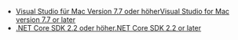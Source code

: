 * [<span data-ttu-id="44128-101">Visual Studio für Mac Version 7.7 oder höher</span><span class="sxs-lookup"><span data-stu-id="44128-101">Visual Studio for Mac version 7.7 or later</span></span>](https://visualstudio.microsoft.com/downloads/)
* [<span data-ttu-id="44128-102">.NET Core SDK 2.2 oder höher</span><span class="sxs-lookup"><span data-stu-id="44128-102">.NET Core SDK 2.2 or later</span></span>](https://www.microsoft.com/net/download/all)